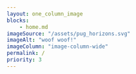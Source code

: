 ```yaml
---
layout: one_column_image
blocks:
    - home.md
imageSource: "/assets/pug_horizons.svg"
imageAlt: "woof woof!"
imageColumn: "image-column-wide"
permalink: /
priority: 3
---
```


